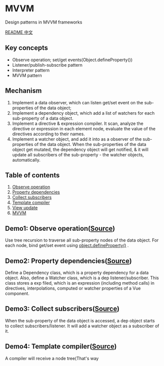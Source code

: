 # MVVM
Design patterns in MVVM frameworks

[README 中文](https://github.com/21hook/MVVM/blob/master/README-zh_cn.md)

## Key concepts
- Observe operation; set/get events(Object.defineProperty())
- Listener/publish-subscribe pattern
- Interpreter pattern
- MVVM pattern

## Mechanism
1. Implement a data observer, which can listen get/set event on the sub-properties 
of the data object;
2. Implement a dependency object, which add a list of watchers for each sub-property of a data object.
3. Implement a directive & expression compiler. It scan, analyze the directive or expression in each element node, 
evaluate the value of the directives according to their names.
4. Implement a watcher object, and add it into as a observer of the sub-properties of 
the data object. When the sub-properties of the data object get mutated, the dependency object 
will get notified, & it will update all subscribers of the sub-property - the watcher objects, automatically.


## Table of contents
1. [Observe operation](#demo1-observe-operationsource)
2. [Property dependencies](#demo2-property-dependenciessource)
3. [Collect subscribers](#demo3-collect-subscriberssource)
4. [Template compiler](#demo4-template-compilersource) 
5. [View update](#demo5-view-updatesource)
6. [MVVM](##demo6-mvvmsource)

## Demo1: Observe operation([Source](https://github.com/21hook/MVVM/blob/master/demo1))
Use tree recursion to traverse all sub-property nodes of the data object.
For each node, bind get/set event using 
[object.defineProperty()](https://developer.mozilla.org/en-US/docs/Web/JavaScript/Reference/Global_Objects/Object/defineProperty)
. 

## Demo2: Property dependencies([Source](https://github.com/21hook/MVVM/blob/master/demo2))
Define a Dependency class, which is a property dependency for a data object.
Also, define a Watcher class, which is a dep listener/subscriber. This class stores a exp filed, which is an expression
(including method calls) in directives, interpolations, computed or watcher properties of a Vue component.

## Demo3: Collect subscribers([Source](https://github.com/21hook/MVVM/blob/master/demo3))
When the sub-property of the data object is accessed, a dep object starts to collect subscribers/listener.
It will add a watcher object as a subscriber of it.

## Demo4: Template compiler([Source](https://github.com/21hook/MVVM/blob/master/demo4))
A compiler will receive a node tree(That's way <template> must have a root tag), and return a token stream.
The compiler analyzes each directive & interpolation, then it will create a watcher object for evaluating 
each value of them. When a watcher object is created, it will evaluate the exp field, which stores the expressions
of the directives or interpolations. So, all the sub-properties of the data object will be accessed. It starts to 
collect subscribers, as shown in [Demo4](#demo4-template-compilersource).

## Demo5: View update([Source](https://github.com/21hook/MVVM/blob/master/demo5))
When create a watcher object using an expression in directives or interpolations, it also binds a update view 
function to update the view. If the dependent sub-property of the data object get mutated, the dep object of it will be 
notified, and all subscribers(watchers) of the dep object will be updated. Then, each watcher will call its update 
view function to update the view.

## Demo6: MVVM([Source](https://github.com/21hook/MVVM/blob/master/demo6))
The main program of a Vue instance. It need to traverse all sub-properties of a data objects, as shown in 
[Demo1](#demo1-observe-operationsource). Then, start to compile the template to collect subscribers
of each sub-property of the data object, as shown in [Demo4](#demo4-template-compilersource).


## MVVM architecture
- Subscriber collections
```
          init              trigger get event              add subscribers
Template --------> Watcher  ------------------> Observe --------------------> Dep 
```

- One-way data binding 
```
       set                     notify              update           view update
Data -------> Observe --------------------> Dep  ---------> Watcher -------------> View
```

The overall patterns of MVVM is like this ![MVVM patterns](http://zhouweicsu.github.io/blog/2017/03/07/vue-2-0-reactivity/Vue%20Reactivity.svg)

## License
MIT

## Reference 
[1] *Design patterns: elements of reusable object-oriented software* <br>
[2] <<JavaScript设计模式与开发实践>> <br>
[3] Wikipedia [observer pattern](https://en.wikipedia.org/wiki/Observer_pattern)
